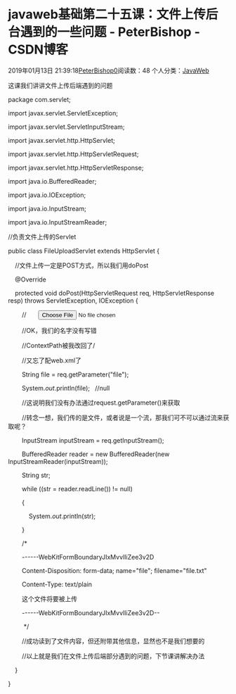 # javaweb基础第二十五课：文件上传后台遇到的一些问题 - PeterBishop - CSDN博客





2019年01月13日 21:39:18[PeterBishop0](https://me.csdn.net/qq_40061421)阅读数：48
个人分类：[JavaWeb](https://blog.csdn.net/qq_40061421/article/category/8534452)









这课我们讲讲文件上传后端遇到的问题


package com.servlet;



import javax.servlet.ServletException;

import javax.servlet.ServletInputStream;

import javax.servlet.http.HttpServlet;

import javax.servlet.http.HttpServletRequest;

import javax.servlet.http.HttpServletResponse;

import java.io.BufferedReader;

import java.io.IOException;

import java.io.InputStream;

import java.io.InputStreamReader;



//负责文件上传的Servlet

public class FileUploadServlet extends HttpServlet {



    //文件上传一定是POST方式，所以我们用doPost

    @Override

    protected void doPost(HttpServletRequest req, HttpServletResponse resp) throws ServletException, IOException {

        //       <input type="file" name="file">

        //OK，我们的名字没有写错

        //ContextPath被我改回了/

        //又忘了配web.xml了

        String file = req.getParameter("file");

        System.*out*.println(file);   //null

        //这说明我们没有办法通过request.getParameter()来获取

        //转念一想，我们传的是文件，或者说是一个流，那我们可不可以通过流来获取呢？

        InputStream inputStream = req.getInputStream();

        BufferedReader reader = new BufferedReader(new InputStreamReader(inputStream));



        String str;

        while ((str = reader.readLine()) != null)

        {

            System.*out*.println(str);

        }

        /*

        ------WebKitFormBoundaryJIxMvvlIiZee3v2D

        Content-Disposition: form-data; name="file"; filename="file.txt"

        Content-Type: text/plain



        这个文件将要被上传

        ------WebKitFormBoundaryJIxMvvlIiZee3v2D--



         */

        //成功读到了文件内容，但还附带其他信息，显然也不是我们想要的

        //以上就是我们在文件上传后端部分遇到的问题，下节课讲解决办法

    }

}




